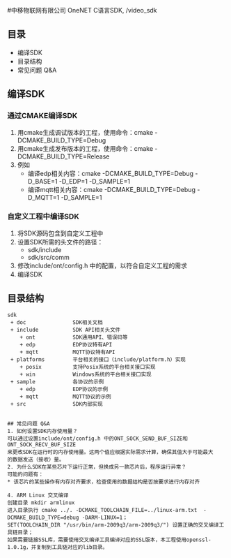 #中移物联网有限公司 OneNET C语言SDK, /video_sdk
## 目录
 * 编译SDK
 * 目录结构
 * 常见问题 Q&A
 
## 编译SDK
### 通过CMAKE编译SDK
1. 用cmake生成调试版本的工程，使用命令：cmake -DCMAKE_BUILD_TYPE=Debug
2. 用cmake生成发布版本的工程，使用命令：cmake -DCMAKE_BUILD_TYPE=Release
3. 例如
    * 编译edp相关内容：cmake -DCMAKE_BUILD_TYPE=Debug -D_BASE=1 -D_EDP=1 -D_SAMPLE=1
    * 编译mqtt相关内容：cmake -DCMAKE_BUILD_TYPE=Debug -D_MQTT=1 -D_SAMPLE=1 

### 自定义工程中编译SDK
1. 将SDK源码包含到自定义工程中
2. 设置SDK所需的头文件的路径：
   * sdk/include
   * sdk/src/comm
3. 修改include/ont/config.h 中的配置，以符合自定义工程的需求
4. 编译SDK


## 目录结构
```
sdk
 + doc               SDK相关文档
 + include           SDK API相关头文件
    + ont            SDK通用API、错误码等
    + edp            EDP协议特有API
    + mqtt           MQTT协议特有API
 + platforms         平台相关的接口（include/platform.h）实现
    + posix          支持Posix系统的平台相关接口实现
    + win            Windows系统的平台相关接口实现  
 + sample            各协议的示例
    + edp            EDP协议的示例
    + mqtt           MQTT协议的示例
 + src               SDK内部实现


## 常见问题 Q&A
1. 如何设置SDK内存使用量？
可以通过设置include/ont/config.h 中的ONT_SOCK_SEND_BUF_SIZE和ONT_SOCK_RECV_BUF_SIZE
来更改SDK在运行时的内存使用量。这两个值应根据实际需求计算，确保其值大于可能最大
的数据发送（接收）量。
2. 为什么SDK在某些芯片下运行正常，但换成另一款芯片后，程序运行异常？
可能的问题有：
* 该芯片的某些操作有内存对齐要求，检查使用的数据结构是否按要求进行内存对齐

4. ARM Linux 交叉编译 
创建目录 mkdir armlinux
进入目录执行 cmake ../. -DCMAKE_TOOLCHAIN_FILE=../linux-arm.txt  -DCMAKE_BUILD_TYPE=debug -DARM-LINUX=1；
SET(TOOLCHAIN_DIR "/usr/bin/arm-2009q3/arm-2009q3/") 设置正确的交叉编译工具链目录；
如果需要链接SSL库，需要使用交叉编译工具编译对应的SSL版本，本工程使用openssl-1.0.1g，并复制到工具链对应的lib目录。

 
